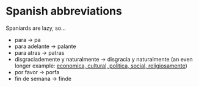 Spanish abbreviations
===

Spaniards are lazy, so...

* para -> pa
* para adelante -> palante
* para atras -> patras
* disgraciademente y naturalmente -> disgracia y naturalmente (an even longer example: [economica, cultural, politica, social, religiosamente](https://www.youtube.com/watch?v=Yf54pfNbUWA&feature=youtu.be&t=131))
* por favor -> porfa
* fin de semana -> finde


